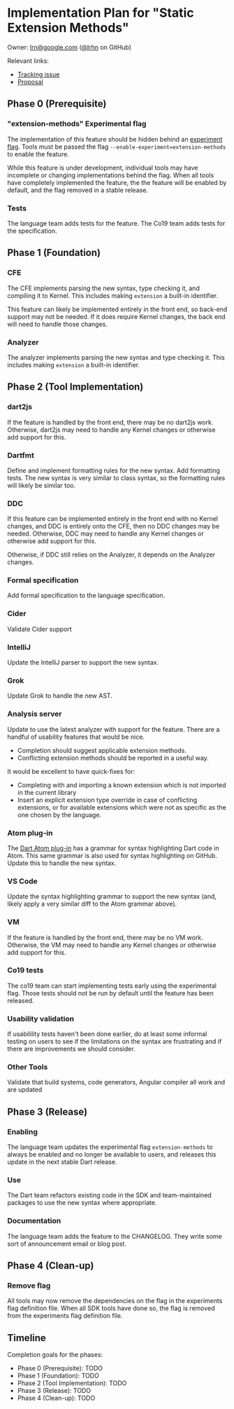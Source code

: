 # Implementation Plan for "Static Extension Methods"

Owner: lrn@google.com ([@lrhn](https://github.com/lrhn/) on GitHub)

Relevant links:

* [Tracking issue](https://github.com/dart-lang/language/issues/41)
* [Proposal](https://github.com/dart-lang/language/blob/master/accepted/2.7/static-extension-methods/feature-specification.md)

## Phase 0 (Prerequisite)

### "extension-methods" Experimental flag

The implementation of this feature should be hidden behind an [experiment
flag][]. Tools must be passed the flag
`--enable-experiment=extension-methods` to enable the feature.

[experiment flag]: https://github.com/dart-lang/sdk/blob/master/docs/process/experimental-flags.md

While this feature is under development, individual tools may have incomplete or
changing implementations behind the flag. When all tools have completely
implemented the feature, the the feature will be enabled by default, and the
flag removed in a stable release.

### Tests

The language team adds tests for the feature.
The Co19 team adds tests for the specification.

## Phase 1 (Foundation)

### CFE

The CFE implements parsing the new syntax, type checking it, and compiling it to
Kernel. This includes making `extension` a built-in identifier.

This feature can likely be implemented entirely in the front end, so back-end
support may not be needed. If it does require Kernel changes, the back end will
need to handle those changes.

### Analyzer

The analyzer implements parsing the new syntax and type checking it.
This includes making `extension` a built-in identifier.

## Phase 2 (Tool Implementation)

### dart2js

If the feature is handled by the front end, there may be no dart2js work.
Otherwise, dart2js may need to handle any Kernel changes or otherwise add
support for this.

### Dartfmt

Define and implement formatting rules for the new syntax. Add formatting tests.
The new syntax is very similar to class syntax, so the formatting rules will likely be similar too.

### DDC

If this feature can be implemented entirely in the front end with no Kernel
changes, and DDC is entirely onto the CFE, then no DDC changes may be needed.
Otherwise, DDC may need to handle any Kernel changes or otherwise add support
for this.

Otherwise, if DDC still relies on the Analyzer, it depends on the Analyzer changes.

### Formal specification

Add formal specification to the language specification.

### Cider

Validate Cider support

### IntelliJ

Update the IntelliJ parser to support the new syntax.

### Grok

Update Grok to handle the new AST.

### Analysis server

Update to use the latest analyzer with support for the feature. There are a
handful of usability features that would be nice.

* Completion should suggest applicable extension methods.
* Conflicting extension methods should be reported in a useful way.

It would be excellent to have quick-fixes for:

*   Completing with and importing a known extension which is not imported in the current library
*   Insert an explicit extension type override in case of conflicting extensions, 
    or for available extensions which were not as specific as the one chosen by the language.

### Atom plug-in

The [Dart Atom plug-in][atom] has a grammar for syntax highlighting Dart code in
Atom. This same grammar is also used for syntax highlighting on GitHub. Update
this to handle the new syntax.

[atom]: https://github.com/dart-atom/dart

### VS Code

Update the syntax highlighting grammar to support the new syntax (and,
likely apply a very similar diff to the Atom grammar above).

### VM

If the feature is handled by the front end, there may be no VM work. Otherwise,
the VM may need to handle any Kernel changes or otherwise add support for this.

### Co19 tests

The co19 team can start implementing tests early using the experimental flag.
Those tests should not be run by default until the feature has been released.

### Usability validation

If usabilility tests haven't been done earlier, do at least some informal
testing on users to see if the limitations on the syntax are frustrating and if
there are improvements we should consider.

### Other Tools

Validate that build systems, code generators, Angular compiler all work and are updated

## Phase 3 (Release)

### Enabling

The language team updates the experimental flag `extension-methods` to
always be enabled and no longer be available to users, and releases this update
in the next stable Dart release.

### Use

The Dart team refactors existing code in the SDK and team-maintained packages
to use the new syntax where appropriate.

### Documentation

The language team adds the feature to the CHANGELOG. They write some sort of
announcement email or blog post.

## Phase 4 (Clean-up)

### Remove flag

All tools may now remove the dependencies on the flag in the experiments flag
definition file. When all SDK tools have done so, the flag is removed from the
experiments flag definition file.

## Timeline

Completion goals for the phases:

*   Phase 0 (Prerequisite): TODO
*   Phase 1 (Foundation): TODO
*   Phase 2 (Tool Implementation): TODO
*   Phase 3 (Release): TODO
*   Phase 4 (Clean-up): TODO
